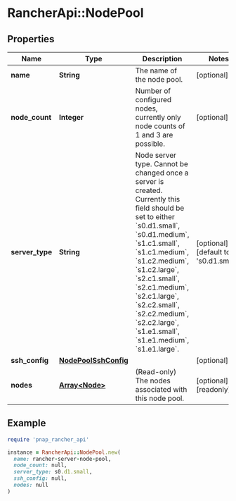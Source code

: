 # RancherApi::NodePool

## Properties

| Name | Type | Description | Notes |
| ---- | ---- | ----------- | ----- |
| **name** | **String** | The name of the node pool. | [optional] |
| **node_count** | **Integer** | Number of configured nodes, currently only node counts of 1 and 3 are possible. | [optional] |
| **server_type** | **String** | Node server type. Cannot be changed once a server is created. Currently this field should be set to either &#x60;s0.d1.small&#x60;, &#x60;s0.d1.medium&#x60;, &#x60;s1.c1.small&#x60;, &#x60;s1.c1.medium&#x60;, &#x60;s1.c2.medium&#x60;, &#x60;s1.c2.large&#x60;, &#x60;s2.c1.small&#x60;, &#x60;s2.c1.medium&#x60;, &#x60;s2.c1.large&#x60;, &#x60;s2.c2.small&#x60;, &#x60;s2.c2.medium&#x60;, &#x60;s2.c2.large&#x60;, &#x60;s1.e1.small&#x60;, &#x60;s1.e1.medium&#x60;, &#x60;s1.e1.large&#x60;. | [optional][default to &#39;s0.d1.small&#39;] |
| **ssh_config** | [**NodePoolSshConfig**](NodePoolSshConfig.md) |  | [optional] |
| **nodes** | [**Array&lt;Node&gt;**](Node.md) | (Read-only) The nodes associated with this node pool. | [optional][readonly] |

## Example

```ruby
require 'pnap_rancher_api'

instance = RancherApi::NodePool.new(
  name: rancher-server-node-pool,
  node_count: null,
  server_type: s0.d1.small,
  ssh_config: null,
  nodes: null
)
```

